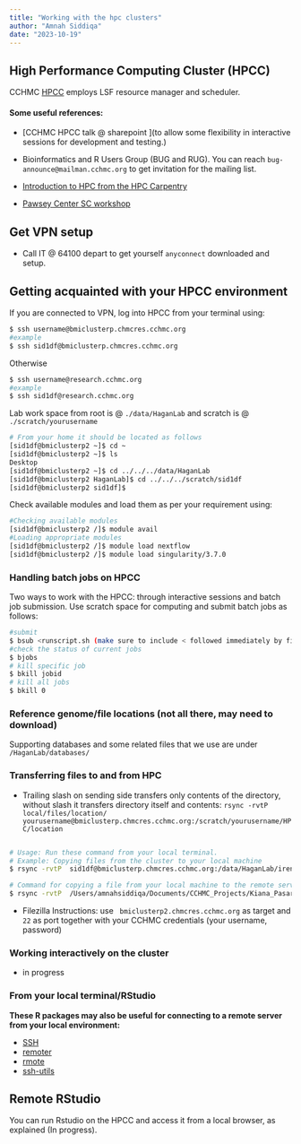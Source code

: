 ```yaml
---
title: "Working with the hpc clusters"
author: "Amnah Siddiqa"
date: "2023-10-19"
---
```





## High Performance Computing Cluster (HPCC)

CCHMC [HPCC](https://bmi.cchmc.org/resources/clusters/computational-cluster) employs LSF resource manager and scheduler. 

#### Some useful references:

- [CCHMC HPCC talk @ sharepoint ](to allow some flexibility in interactive sessions for development and testing.)

- Bioinformatics and R Users Group (BUG and RUG). You can reach `bug-announce@mailman.cchmc.org` to get invitation for the mailing list. 

- [Introduction to HPC from the HPC Carpentry](https://hpc-carpentry.github.io/hpc-intro/)  

- [Pawsey Center SC workshop](https://pawseysc.github.io/sc19-containers/)


## Get VPN setup 

- Call IT @ 64100 depart to get yourself `anyconnect` downloaded and setup.

## Getting acquainted with your HPCC environment

If you are connected to VPN, log into HPCC from your terminal using:


```bash
$ ssh username@bmiclusterp.chmcres.cchmc.org
#example
$ ssh sid1df@bmiclusterp.chmcres.cchmc.org
```

Otherwise 

```bash
$ ssh username@research.cchmc.org
#example
$ ssh sid1df@research.cchmc.org

```

Lab work space from root is @ `./data/HaganLab` and scratch is @ `./scratch/yourusername`


```bash
# From your home it should be located as follows
[sid1df@bmiclusterp2 ~]$ cd ~
[sid1df@bmiclusterp2 ~]$ ls 
Desktop
[sid1df@bmiclusterp2 ~]$ cd ../../../data/HaganLab
[sid1df@bmiclusterp2 HaganLab]$ cd ../../../scratch/sid1df
[sid1df@bmiclusterp2 sid1df]$ 
```

Check available modules and load them as per your requirement using:


```bash
#Checking available modules
[sid1df@bmiclusterp2 /]$ module avail
#Loading appropriate modules
[sid1df@bmiclusterp2 /]$ module load nextflow
[sid1df@bmiclusterp2 /]$ module load singularity/3.7.0

```

### Handling  batch jobs on HPCC

Two ways to work with the HPCC: through interactive sessions and batch job submission. Use scratch space for computing and submit batch jobs as follows: 



```bash
#submit
$ bsub <runscript.sh (make sure to include < followed immediately by filename)
#check the status of current jobs 
$ bjobs
# kill specific job 
$ bkill jobid 
# kill all jobs 
$ bkill 0 

```

### Reference genome/file locations (not all there, may need to download)

Supporting databases and some related files that we use are under `/HaganLab/databases/`

### Transferring files to and from  HPC 

- Trailing slash on sending side transfers only contents of the directory, without slash it transfers directory itself and contents: `rsync -rvtP local/files/location/ yourusername@bmiclusterp.chmcres.cchmc.org:/scratch/yourusername/HPC/location`


```bash

# Usage: Run these command from your local terminal.
# Example: Copying files from the cluster to your local machine
$ rsync -rvtP  sid1df@bmiclusterp.chmcres.cchmc.org:/data/HaganLab/irene_dc/samplesheet.csv /Users/amnahsiddiqa/Documents/CCHMC_Projects/Kiana_Pasare/

# Command for copying a file from your local machine to the remote server:
$ rsync -rvtP  /Users/amnahsiddiqa/Documents/CCHMC_Projects/Kiana_Pasare/nfcore_RNAseq_prj0002.sh sid1df@bmiclusterp.chmcres.cchmc.org:/scratch/sid1df

```

- Filezilla Instructions: use ` bmiclusterp2.chmcres.cchmc.org` as target and `22` as port together with your CCHMC credentials (your username, password)


### Working interactively on the cluster

- in progress

### From your local terminal/RStudio

**These R packages may also be useful for connecting to a remote server from your local environment:**

- [SSH](https://cran.r-project.org/web/packages/ssh/)  
- [remoter](https://cran.r-project.org/web/packages/remoter/)  
- [rmote](https://github.com/cloudyr/rmote)  
- [ssh-utils](https://cran.r-project.org/web/packages/ssh.utils/index.html)  


## Remote RStudio
You can run Rstudio on the HPCC and access it from a local browser, as explained (In progress).
